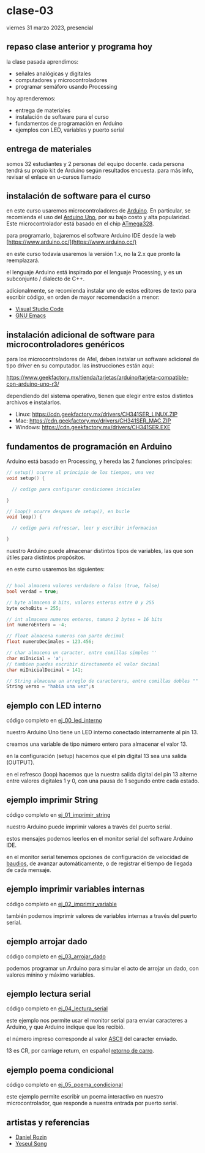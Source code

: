 # clase-03

viernes 31 marzo 2023, presencial

## repaso clase anterior y programa hoy

la clase pasada aprendimos:

- señales analógicas y digitales
- computadores y microcontroladores
- programar semáforo usando Processing

hoy aprenderemos:

- entrega de materiales
- instalación de software para el curso
- fundamentos de programación en Arduino
- ejemplos con LED, variables y puerto serial

## entrega de materiales

somos 32 estudiantes y 2 personas del equipo docente.
cada persona tendrá su propio kit de Arduino según resultados encuesta.
para más info, revisar el enlace en u-cursos llamado

## instalación de software para el curso

en este curso usaremos microcontroladores de [Arduino](https://es.wikipedia.org/wiki/Arduino). En particular, se recomienda el uso del [Arduino Uno](https://es.wikipedia.org/wiki/Arduino_Uno), por su bajo costo y alta popularidad. Este microcontrolador está basado en el chip [ATmega328](https://es.wikipedia.org/wiki/Atmega328).

para programarlo, bajaremos el software Arduino IDE desde la web [https://www.arduino.cc/](https://www.arduino.cc/)

en este curso todavía usaremos la versión 1.x, no la 2.x que pronto la reemplazará.

el lenguaje Arduino está inspirado por el lenguaje Processing, y es un subconjunto / dialecto de C++.

adicionalmente, se recomienda instalar uno de estos editores de texto para escribir código, en orden de mayor recomendación a menor:

- [Visual Studio Code](https://code.visualstudio.com/)
- [GNU Emacs](https://www.gnu.org/software/emacs/)

## instalación adicional de software para microcontroladores genéricos

para los microcontroladores de Afel, deben instalar un software adicional de tipo driver en su computador. las instrucciones están aquí:

https://www.geekfactory.mx/tienda/tarjetas/arduino/tarjeta-compatible-con-arduino-uno-r3/

dependiendo del sistema operativo, tienen que elegir entre estos distintos archivos e instalarlos.

- Linux: https://cdn.geekfactory.mx/drivers/CH341SER_LINUX.ZIP
- Mac: https://cdn.geekfactory.mx/drivers/CH341SER_MAC.ZIP
- Windows: https://cdn.geekfactory.mx/drivers/CH341SER.EXE

## fundamentos de programación en Arduino

Arduino está basado en Processing, y hereda las 2 funciones principales:

```C++
// setup() ocurre al principio de los tiempos, una vez
void setup() {

  // codigo para configurar condiciones iniciales

}

// loop() ocurre despues de setup(), en bucle
void loop() {

  // codigo para refrescar, leer y escribir informacion

}
```

nuestro Arduino puede almacenar distintos tipos de variables, las que son útiles para distintos propósitos.

en este curso usaremos las siguientes:

```C++

// bool almacena valores verdadero o falso (true, false)
bool verdad = true;

// byte almacena 8 bits, valores enteros entre 0 y 255
byte ochoBits = 255;

// int almacena numeros enteros, tamano 2 bytes = 16 bits
int numeroEntero = -4;

// float almacena numeros con parte decimal
float numeroDecimales = 123.456;

// char almacena un caracter, entre comillas simples ''
char miInicial = 'a';
// tambien puedes escribir directamente el valor decimal
char miInicialDecimal = 141;

// String almacena un arreglo de caracterers, entre comillas dobles ""
String verso = "habia una vez";s

```

## ejemplo con LED interno

código completo en [ej_00_led_interno](ej_00_led_interno)

nuestro Arduino Uno tiene un LED interno conectado internamente al pin 13.

creamos una variable de tipo número entero para almacenar el valor 13.

en la configuración (setup) hacemos que el pin digital 13 sea una salida (OUTPUT).

en el refresco (loop) hacemos que la nuestra salida digital del pin 13 alterne entre valores digitales 1 y 0, con una pausa de 1 segundo entre cada estado.

## ejemplo imprimir String

código completo en [ej_01_imprimir_string](ej_01_imprimir_string)

nuestro Arduino puede imprimir valores a través del puerto serial.

estos mensajes podemos leerlos en el monitor serial del software Arduino IDE.

en el monitor serial tenemos opciones de configuración de velocidad de [baudios](https://es.wikipedia.org/wiki/Baudio), de avanzar automáticamente, o de registrar el tiempo de llegada de cada mensaje.

## ejemplo imprimir variables internas

código completo en [ej_02_imprimir_variable](ej_02_imprimir_variable)

también podemos imprimir valores de variables internas a través del puerto serial.

## ejemplo arrojar dado

código completo en [ej_03_arrojar_dado](ej_03_arrojar_dado)

podemos programar un Arduino para simular el acto de arrojar un dado, con valores mínino y máximo variables.

## ejemplo lectura serial

código completo en [ej_04_lectura_serial](ej_04_lectura_serial)

este ejemplo nos permite usar el monitor serial para enviar caracteres a Arduino, y que Arduino indique que los recibió.

el número impreso corresponde al valor [ASCII](https://es.wikipedia.org/wiki/ASCII) del caracter enviado.

13 es CR, por carriage return, en español [retorno de carro](https://es.wikipedia.org/wiki/Retorno_de_carro).

## ejemplo poema condicional

código completo en [ej_05_poema_condicional](ej_05_poema_condicional)

este ejemplo permite escribir un poema interactivo en nuestro microcontrolador, que responde a nuestra entrada por puerto serial.

## artistas y referencias

- [Daniel Rozin](https://www.smoothware.com/)
- [Yeseul Song](https://yeseul.com/)
